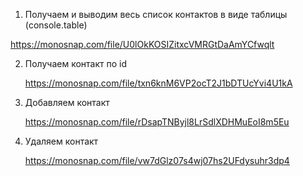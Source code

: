 1. Получаем и выводим весь список контактов в виде таблицы (console.table)
  

https://monosnap.com/file/U0lOkKOSIZitxcVMRGtDaAmYCfwqlt

2. Получаем контакт по id
  
   https://monosnap.com/file/txn6knM6VP2ocT2J1bDTUcYvi4U1kA

3. Добавляем контакт
  
   https://monosnap.com/file/rDsapTNByjl8LrSdlXDHMuEoI8m5Eu

4. Удаляем контакт
   
   https://monosnap.com/file/vw7dGlz07s4wj07hs2UFdysuhr3dp4
